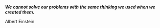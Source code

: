 _**We cannot solve our problems with the same thinking we used when we created them.**_

Albert Einstein